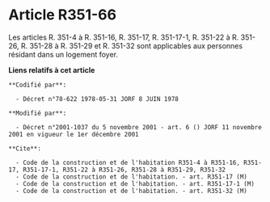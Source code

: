 # Article R351-66

Les articles R. 351-4 à R. 351-16, R. 351-17, R. 351-17-1, R. 351-22 à R. 351-26, R. 351-28 à R. 351-29 et R. 351-32 sont
applicables aux personnes résidant dans un logement foyer.

**Liens relatifs à cet article**

	**Codifié par**:

	  - Décret n°78-622 1978-05-31 JORF 8 JUIN 1978

	**Modifié par**:

	  - Décret n°2001-1037 du 5 novembre 2001 - art. 6 () JORF 11 novembre 2001 en vigueur le 1er décembre 2001

	**Cite**:

	  - Code de la construction et de l'habitation R351-4 à R351-16, R351-17, R351-17-1, R351-22 à R351-26, R351-28 à R351-29, R351-32
	  - Code de la construction et de l'habitation. - art. R351-17 (M)
	  - Code de la construction et de l'habitation. - art. R351-17-1 (M)
	  - Code de la construction et de l'habitation. - art. R351-32 (M)
